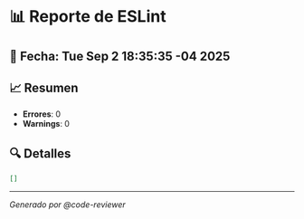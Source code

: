 # 📊 Reporte de ESLint

## 📅 Fecha: Tue Sep 2 18:35:35 -04 2025

## 📈 Resumen

- **Errores**: 0
- **Warnings**: 0

## 🔍 Detalles

```json
[]
```

---

_Generado por @code-reviewer_

